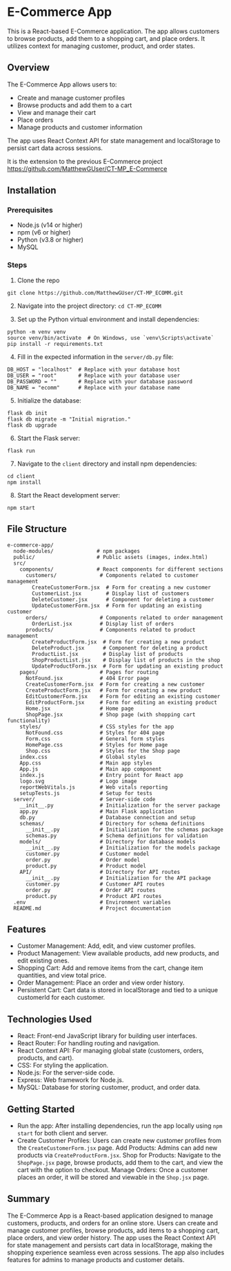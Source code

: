# E-Commerce App

This is a React-based E-Commerce application. The app allows customers to browse products, add them to a shopping cart, and place orders. It utilizes context for managing customer, product, and order states.

## Overview
The E-Commerce App allows users to:
- Create and manage customer profiles
- Browse products and add them to a cart
- View and manage their cart
- Place orders
- Manage products and customer information

The app uses React Context API for state management and localStorage to persist cart data across sessions.

It is the extension to the previous E-Commerce project
https://github.com/MatthewGUser/CT-MP_E-Commerce

## Installation

### Prerequisites
- Node.js (v14 or higher)
- npm (v6 or higher)
- Python (v3.8 or higher)
- MySQL

### Steps
1. Clone the repo

`git clone https://github.com/MatthewGUser/CT-MP_ECOMM.git`

2. Navigate into the project directory:
`cd CT-MP_ECOMM`

3. Set up the Python virtual environment and install dependencies:
```
python -m venv venv
source venv/bin/activate  # On Windows, use `venv\Scripts\activate`
pip install -r requirements.txt
```

4. Fill in the expected information in the `server/db.py` file:
```
DB_HOST = "localhost"  # Replace with your database host
DB_USER = "root"       # Replace with your database user
DB_PASSWORD = ""       # Replace with your database password
DB_NAME = "ecomm"      # Replace with your database name
```

5. Initialize the database:
```
flask db init
flask db migrate -m "Initial migration."
flask db upgrade
```

6. Start the Flask server:
```
flask run
```

7. Navigate to the `client` directory and install npm dependencies:
```
cd client
npm install
```

8. Start the React development server:
```
npm start
```

## File Structure
```
e-commerce-app/
  node-modules/              # npm packages
  public/                    # Public assets (images, index.html)
  src/
    components/              # React components for different sections
      customers/              # Components related to customer management
        CreateCustomerForm.jsx  # Form for creating a new customer
        CustomerList.jsx        # Display list of customers
        DeleteCustomer.jsx      # Component for deleting a customer
        UpdateCustomerForm.jsx  # Form for updating an existing customer
      orders/                 # Components related to order management
        OrderList.jsx         # Display list of orders
      products/               # Components related to product management
        CreateProductForm.jsx  # Form for creating a new product
        DeleteProduct.jsx      # Component for deleting a product
        ProductList.jsx        # Display list of products
        ShopProductList.jsx    # Display list of products in the shop
        UpdateProductForm.jsx  # Form for updating an existing product
    pages/                    # Pages for routing
      NotFound.jsx            # 404 Error page
      CreateCustomerForm.jsx  # Form for creating a new customer
      CreateProductForm.jsx   # Form for creating a new product
      EditCustomerForm.jsx    # Form for editing an existing customer
      EditProductForm.jsx     # Form for editing an existing product
      Home.jsx                # Home page
      ShopPage.jsx            # Shop page (with shopping cart functionality)
    styles/                   # CSS styles for the app
      NotFound.css            # Styles for 404 page
      Form.css                # General form styles
      HomePage.css            # Styles for Home page
      Shop.css                # Styles for the Shop page
    index.css                 # Global styles
    App.css                   # Main app styles
    App.js                    # Main app component
    index.js                  # Entry point for React app
    logo.svg                  # Logo image
    reportWebVitals.js        # Web vitals reporting
    setupTests.js             # Setup for tests
  server/                     # Server-side code
    __init__.py               # Initialization for the server package
    app.py                    # Main Flask application
    db.py                     # Database connection and setup
    schemas/                  # Directory for schema definitions
      __init__.py             # Initialization for the schemas package
      schemas.py              # Schema definitions for validation
    models/                   # Directory for database models
      __init__.py             # Initialization for the models package
      customer.py             # Customer model
      order.py                # Order model
      product.py              # Product model
    API/                      # Directory for API routes
      __init__.py             # Initialization for the API package
      customer.py             # Customer API routes
      order.py                # Order API routes
      product.py              # Product API routes
  .env                        # Environment variables
  README.md                   # Project documentation
```
## Features
* Customer Management: Add, edit, and view customer profiles.
* Product Management: View available products, add new products, and edit existing ones.
* Shopping Cart: Add and remove items from the cart, change item quantities, and view total price.
* Order Management: Place an order and view order history.
* Persistent Cart: Cart data is stored in localStorage and tied to a unique customerId for each customer.

## Technologies Used
* React: Front-end JavaScript library for building user interfaces.
* React Router: For handling routing and navigation.
* React Context API: For managing global state (customers, orders, products, and cart).
* CSS: For styling the application.
* Node.js: For the server-side code.
* Express: Web framework for Node.js.
* MySQL: Database for storing customer, product, and order data.
## Getting Started
* Run the app: After installing dependencies, run the app locally using `npm start` for both client and server.
* Create Customer Profiles: Users can create new customer profiles from the `CreateCustomerForm.jsx` page.
Add Products: Admins can add new products via `CreateProductForm.jsx`.
Shop for Products: Navigate to the `ShopPage.jsx` page, browse products, add them to the cart, and view the cart with the option to checkout.
Manage Orders: Once a customer places an order, it will be stored and viewable in the `Shop.jsx` page.

## Summary

The E-Commerce App is a React-based application designed to manage customers, products, and orders for an online store. Users can create and manage customer profiles, browse products, add items to a shopping cart, place orders, and view order history. The app uses the React Context API for state management and persists cart data in localStorage, making the shopping experience seamless even across sessions. The app also includes features for admins to manage products and customer details.
